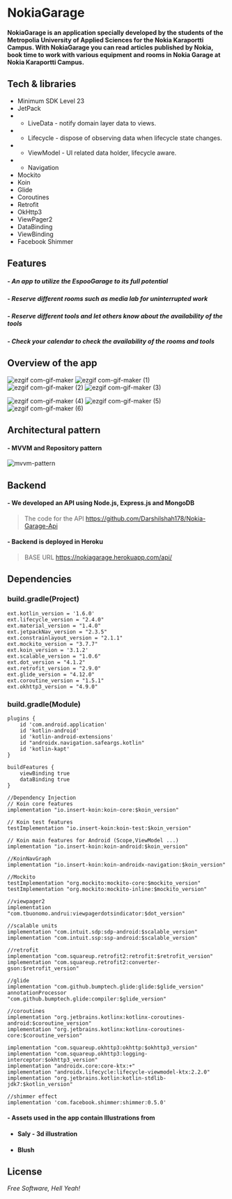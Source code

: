 # NokiaGarage
#### NokiaGarage is an application specially developed by the students of the Metropolia University of Applied Sciences for the Nokia Karaportti Campus. With NokiaGarage you can read articles published by Nokia, book time to work with various equipment and rooms in Nokia Garage at Nokia Karaportti Campus.


## Tech & libraries
- Minimum SDK Level 23
- JetPack
- - LiveData - notify domain layer data to views.
- - Lifecycle - dispose of observing data when lifecycle state changes.
- - ViewModel - UI related data holder, lifecycle aware.
- - Navigation
- Mockito
- Koin
- Glide
- Coroutines
- Retrofit
- OkHttp3
- ViewPager2
- DataBinding
- ViewBinding
- Facebook Shimmer

## Features
##### - An app to utilize the EspooGarage to its full potential
##### - Reserve different rooms such as media lab for uninterrupted work
##### - Reserve different tools and let others know about the availability of the tools
##### - Check your calendar to check the availability of the rooms and tools



## Overview of the app

![ezgif com-gif-maker](https://user-images.githubusercontent.com/40695548/146215740-6662ed9c-d6f4-4c02-8161-9424cc81815d.gif)
![ezgif com-gif-maker (1)](https://user-images.githubusercontent.com/40695548/146216862-2c2e6c9e-bfc3-46b5-9215-1642f7c9fe90.gif)
![ezgif com-gif-maker (2)](https://user-images.githubusercontent.com/40695548/146218012-ae5956c5-ff64-444a-aad0-7714303ce1f3.gif)
![ezgif com-gif-maker (3)](https://user-images.githubusercontent.com/40695548/146218944-08c0f991-8f11-4c26-9220-2358f87c0129.gif)

![ezgif com-gif-maker (4)](https://user-images.githubusercontent.com/40695548/146219421-a22fbf56-d564-40d0-8b7a-1c396329e6c5.gif)
![ezgif com-gif-maker (5)](https://user-images.githubusercontent.com/40695548/146219783-15a0b8d9-4aff-44d9-b3ab-5676ea5937f8.gif)
![ezgif com-gif-maker (6)](https://user-images.githubusercontent.com/40695548/146220210-dac55e6b-b791-46ca-bdc6-af66b08201c9.gif)


## Architectural pattern

#### -  MVVM and Repository pattern
![mvvm-pattern](https://user-images.githubusercontent.com/40695548/145488390-c6801231-2034-47a3-b0ea-f3a0c3a33b90.png)


## Backend

#### - We developed an API using Node.js, Express.js and MongoDB
> The code for the API
> https://github.com/Darshilshah178/Nokia-Garage-Api

#### - Backend is deployed in Heroku
> BASE URL
> https://nokiagarage.herokuapp.com/api/


## Dependencies

### build.gradle(Project)
    ext.kotlin_version = '1.6.0'
    ext.lifecycle_version = "2.4.0"
    ext.material_version = "1.4.0"
    ext.jetpackNav_version = "2.3.5"
    ext.constrainlayout_version = "2.1.1"
    ext.mockito_version = "3.7.7"
    ext.koin_version = '3.1.2'
    ext.scalable_version = "1.0.6"
    ext.dot_version = "4.1.2"
    ext.retrofit_version = "2.9.0"
    ext.glide_version = "4.12.0"
    ext.coroutine_version = "1.5.1"
    ext.okhttp3_version = "4.9.0"
### build.gradle(Module)
    plugins {
        id 'com.android.application'
        id 'kotlin-android'
        id 'kotlin-android-extensions'
        id "androidx.navigation.safeargs.kotlin"
        id 'kotlin-kapt'
    }

    buildFeatures {
        viewBinding true
        dataBinding true
    }

    //Dependency Injection
    // Koin core features
    implementation "io.insert-koin:koin-core:$koin_version"

    // Koin test features
    testImplementation "io.insert-koin:koin-test:$koin_version"

    // Koin main features for Android (Scope,ViewModel ...)
    implementation "io.insert-koin:koin-android:$koin_version"

    //KoinNavGraph
    implementation "io.insert-koin:koin-androidx-navigation:$koin_version"

    //Mockito
    testImplementation "org.mockito:mockito-core:$mockito_version"
    testImplementation "org.mockito:mockito-inline:$mockito_version"

    //viewpager2
    implementation "com.tbuonomo.andrui:viewpagerdotsindicator:$dot_version"

    //scalable units
    implementation "com.intuit.sdp:sdp-android:$scalable_version"
    implementation "com.intuit.ssp:ssp-android:$scalable_version"

    //retrofit
    implementation "com.squareup.retrofit2:retrofit:$retrofit_version"
    implementation "com.squareup.retrofit2:converter-gson:$retrofit_version"

    //glide
    implementation "com.github.bumptech.glide:glide:$glide_version"
    annotationProcessor "com.github.bumptech.glide:compiler:$glide_version"

    //coroutines
    implementation "org.jetbrains.kotlinx:kotlinx-coroutines-android:$coroutine_version"
    implementation "org.jetbrains.kotlinx:kotlinx-coroutines-core:$coroutine_version"

    implementation "com.squareup.okhttp3:okhttp:$okhttp3_version"
    implementation "com.squareup.okhttp3:logging-interceptor:$okhttp3_version"
    implementation "androidx.core:core-ktx:+"
    implementation "androidx.lifecycle:lifecycle-viewmodel-ktx:2.2.0"
    implementation "org.jetbrains.kotlin:kotlin-stdlib-jdk7:$kotlin_version"

    //shimmer effect
    implementation 'com.facebook.shimmer:shimmer:0.5.0'

#### - Assets used in the app contain Illustrations from
- #### Saly - 3d illustration
- #### Blush

## License
*Free Software, Hell Yeah!*
